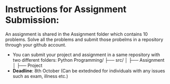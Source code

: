 # Instructions for Assignment Submission:

An assignment is shared in the Assignment folder which contains 10 problems. Solve all the problems and submit those probelms in a repository through your github account.

- You can submit your project and assignment in a same repository with two different folders:
Python Programming/
├── src/
│   ├── Assignment
│   ├── Project
- **Deadline**: 8th October (Can be extednded for individuals with any issues such as exam, illness etc.)

